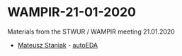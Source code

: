 # WAMPIR-21-01-2020
Materials from the STWUR / WAMPIR meeting 21.01.2020


- [Mateusz Staniak](https://mstaniak.github.io) - [autoEDA](https://github.com/STWUR/WAMPIR-21-01-2020/blob/master/autoEDA%20STWUR.pdf)

